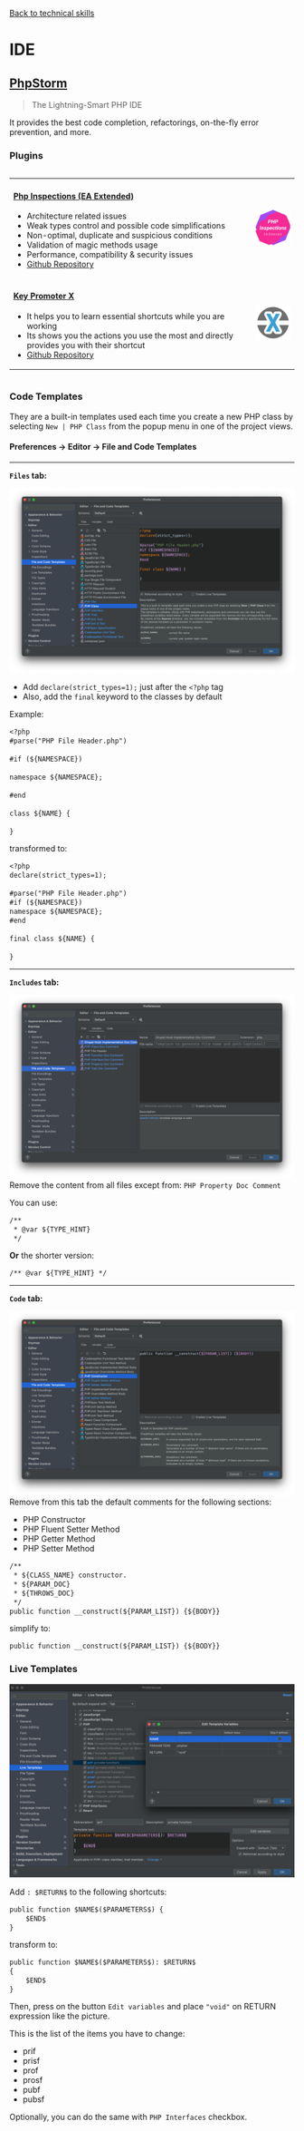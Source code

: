 [Back to technical skills](../technical-skills)

# IDE

## [PhpStorm](https://www.jetbrains.com/phpstorm/)

> The Lightning-Smart PHP IDE

It provides the best code completion, refactorings, on-the-fly error prevention, and more.

### Plugins
<div style="overflow-x:auto;">
<table>
<colgroup>
   <col span="1" style="width: 85%;">
   <col span="1" style="width: 15%;">
</colgroup>
<tbody>
    <tr>
        <td>
            <h4>
                <a href="https://plugins.jetbrains.com/plugin/7622-php-inspections-ea-extended-" title="Php Inspections">
                    Php Inspections (EA Extended)
                </a>
            </h4>
            <ul>
                <li>Architecture related issues</li>
                <li>Weak types control and possible code simplifications</li>
                <li>Non-optimal, duplicate and suspicious conditions</li>
                <li>Validation of magic methods usage</li>
                <li>Performance, compatibility & security issues</li>
                <li><a href="https://github.com/kalessil/phpinspectionsea"> Github Repository</a></li>
            </ul>
        </td>
        <td>
            <a href="https://plugins.jetbrains.com/plugin/7622-php-inspections-ea-extended-" title="Php Inspections">
                <img src="../images/logo-php-inspections.png" alt="Php Inspections logo" width="220px"/>
            </a>
        </td>
    </tr>
    <tr>
        <td>
            <h4>
                <a href="https://plugins.jetbrains.com/plugin/9792-key-promoter-x" title="Key Promoter X">
                    Key Promoter X
                </a>
            </h4>
            <ul>
                <li>It helps you to learn essential shortcuts while you are working</li>
                <li>Its shows you the actions you use the most and directly provides you with their shortcut</li>
                <li><a href="https://github.com/halirutan/IntelliJ-Key-Promoter-X"> Github Repository</a></li>
            </ul>
        </td>
        <td>
            <a href="https://plugins.jetbrains.com/plugin/9792-key-promoter-x" title="Key Promoter X">
                <img src="../images/logo-key-promoter-X.png" alt="Key Promoter X logo" width="220px"/>
            </a>
        </td>
    </tr>
</tbody>
</table>
</div>

### Code Templates

They are a built-in templates used each time you create a new PHP class by selecting `New | PHP Class` from the popup menu in one of the project views.

#### Preferences → Editor → File and Code Templates

---

**`Files` tab:**

![Code Templates: Files](../images/ide-code-templates-files.png)

- Add `declare(strict_types=1);` just after the `<?php` tag
- Also, add the `final` keyword to the classes by default

Example:
```
<?php
#parse("PHP File Header.php")

#if (${NAMESPACE})

namespace ${NAMESPACE};

#end

class ${NAME} {

}
```
transformed to:
```
<?php
declare(strict_types=1);

#parse("PHP File Header.php")
#if (${NAMESPACE})
namespace ${NAMESPACE};
#end

final class ${NAME} {
    
}
```
---

**`Includes` tab:**

![Code Templates: Includes](../images/ide-code-templates-includes.png)
Remove the content from all files except from: `PHP Property Doc Comment`

You can use:
```
/**
 * @var ${TYPE_HINT}
 */
```
**Or** the shorter version:
```
/** @var ${TYPE_HINT} */
```
---

**`Code` tab:**

![Code Templates: Code](../images/ide-code-templates-code.png)
Remove from this tab the default comments for the following sections:
- PHP Constructor
- PHP Fluent Setter Method
- PHP Getter Method
- PHP Setter Method

```
/**
 * ${CLASS_NAME} constructor.
 * ${PARAM_DOC}
 * ${THROWS_DOC}
 */
public function __construct(${PARAM_LIST}) {${BODY}}
```

simplify to:

```
public function __construct(${PARAM_LIST}) {${BODY}}
```

### Live Templates

![Live Templates](../images/ide-live-templates.png)

Add `: $RETURN$` to the following shortcuts:

```
public function $NAME$($PARAMETERS$) {
    $END$
}
```
transform to:
```
public function $NAME$($PARAMETERS$): $RETURN$
{
    $END$
}
```

Then, press on the button `Edit variables` and place `"void"` on RETURN expression like the picture.

This is the list of the items you have to change:

- prif
- prisf
- prof
- prosf
- pubf
- pubsf

Optionally, you can do the same with `PHP Interfaces` checkbox.
